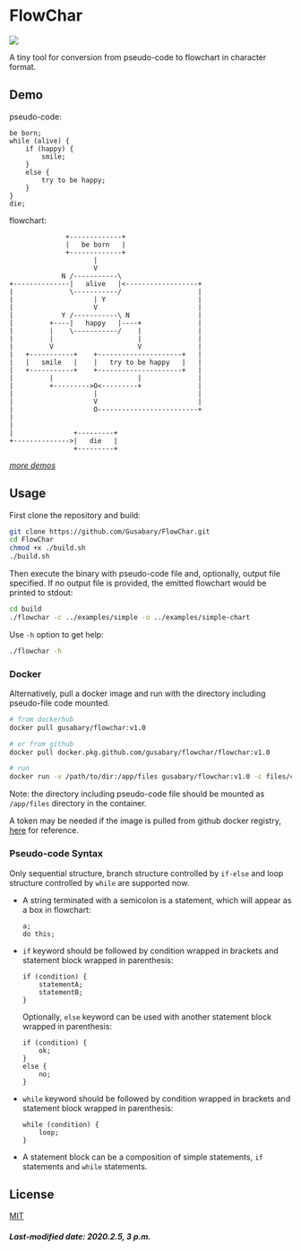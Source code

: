 # FlowChar

![](https://img.shields.io/badge/version-v1.0-9cf)

A tiny tool for conversion from pseudo-code to flowchart in character format.

## Demo

pseudo-code:

```
be born;
while (alive) {
    if (happy) {
        smile;
    }
    else {
        try to be happy;
    }
}
die;
```

flowchart:

```
              +-------------+                   
              |   be born   |                   
              +-------------+                   
                     |                          
                     V                          
             N /-----------\                    
+--------------|   alive   |<------------------+
|              \-----------/                   |
|                    | Y                       |
|                    V                         |
|            Y /-----------\ N                 |
|         +----|   happy   |----+              |
|         |    \-----------/    |              |
|         |                     |              |
|         V                     V              |
|   +-----------+    +---------------------+   |
|   |   smile   |    |   try to be happy   |   |
|   +-----------+    +---------------------+   |
|         |                     |              |
|         +--------->O<---------+              |
|                    |                         |
|                    V                         |
|                    O-------------------------+
|                                               
|                                               
|               +---------+                     
+-------------->|   die   |                     
                +---------+                     
```

[*more demos*](./demo.md)

## Usage

First clone the repository and build:

```bash
git clone https://github.com/Gusabary/FlowChar.git
cd FlowChar
chmod +x ./build.sh
./build.sh
```

Then execute the binary with pseudo-code file and, optionally, output file specified. If no output file is provided, the emitted flowchart would be printed to stdout:

```bash
cd build
./flowchar -c ../examples/simple -o ../examples/simple-chart
```

Use `-h` option to get help:

```bash
./flowchar -h
```

### Docker

Alternatively, pull a docker image and run with the directory including pseudo-file code mounted.

```bash
# from dockerhub
docker pull gusabary/flowchar:v1.0

# or from github
docker pull docker.pkg.github.com/gusabary/flowchar/flowchar:v1.0

# run
docker run -v /path/to/dir:/app/files gusabary/flowchar:v1.0 -c files/code -o files/chart
```

Note: the directory including pseudo-code file should be mounted as `/app/files` directory in the container.

A token may be needed if the image is pulled from github docker registry, [here](https://help.github.com/en/github/managing-packages-with-github-packages/configuring-docker-for-use-with-github-packages) for reference.

### Pseudo-code Syntax

Only sequential structure, branch structure controlled by `if-else` and loop structure controlled by `while` are supported now.

+ A string terminated with a semicolon is a statement, which will appear as a box in flowchart:

  ```
  a;
  do this;
  ```

+ `if` keyword should be followed by condition wrapped in brackets and statement block wrapped in parenthesis:

  ```
  if (condition) {
      statementA;
      statementB;
  }
  ```

  Optionally, `else` keyword can be used with another statement block wrapped in parenthesis:

  ```
  if (condition) {
      ok;
  }
  else {
      no;
  }
  ```

+ `while` keyword should be followed by condition wrapped in brackets and statement block wrapped in parenthesis:

  ```
  while (condition) {
      loop;
  }
  ```

+ A statement block can be a composition of simple statements, `if` statements and `while` statements.

## License

[MIT](./LICENSE)

##### Last-modified date: 2020.2.5, 3 p.m.